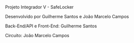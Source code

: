 Projeto Integrador V - SafeLocker

Desenvolvido por Guilherme Santos e João Marcelo Campos

Back-End/API e Front-End: Guilherme Santos

Circuito: João Marcelo Campos

